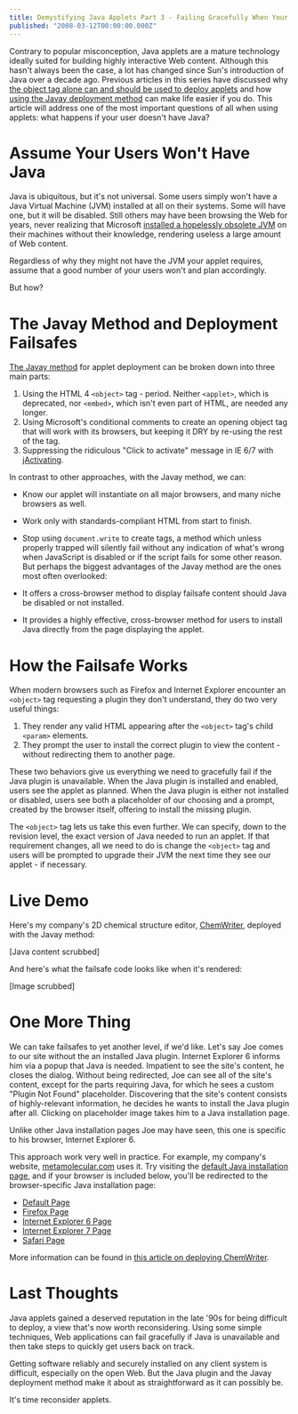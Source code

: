 ```yaml
---
title: Demystifying Java Applets Part 3 - Failing Gracefully When Your Users Don't Have Java
published: "2008-03-12T00:00:00.000Z"
---
```


Contrary to popular misconception, Java applets are a mature technology ideally suited for building highly interactive Web content. Although this hasn't always been the case, a lot has changed since Sun's introduction of Java over a decade ago. Previous articles in this series have discussed why [the object tag alone can and should be used to deploy applets](/articles/2008/02/20/demystifying-java-applets-part-1-cross-browser-standards-compliant-pure-html-deployment-using-the-object-tag) and how [using the Javay deployment method](/articles/2008/03/10/demystifying-java-applets-part-2-dry-deployment-with-the-javay-method) can make life easier if you do. This article will address one of the most important questions of all when using applets: what happens if your user doesn't have Java?

# Assume Your Users Won't Have Java

Java is ubiquitous, but it's not universal. Some users simply won't have a Java Virtual Machine (JVM) installed at all on their systems. Some will have one, but it will be disabled. Still others may have been browsing the Web for years, never realizing that Microsoft [installed a hopelessly obsolete JVM](http://java.sun.com/j2se/1.4.2/docs/guide/deployment/deployment-guide/upgrade-guide/) on their machines without their knowledge, rendering useless a large amount of Web content.

Regardless of why they might not have the JVM your applet requires, assume that a good number of your users won't and plan accordingly.

But how?

# The Javay Method and Deployment Failsafes

[The Javay method](/articles/2008/03/10/demystifying-java-applets-part-2-dry-deployment-with-the-javay-method) for applet deployment can be broken down into three main parts:

1.  Using the HTML 4 `<object>` tag - period. Neither `<applet>`, which is deprecated, nor `<embed>`, which isn't even part of HTML, are needed any longer.
2.  Using Microsoft's conditional comments to create an opening object tag that will work with its browsers, but keeping it DRY by re-using the rest of the tag.
3.  Suppressing the ridiculous "Click to activate" message in IE 6/7 with [jActivating](http://jactivating.sourceforge.net/en/).

In contrast to other approaches, with the Javay method, we can:

-  Know our applet will instantiate on all major browsers, and many niche browsers as well.
-  Work only with standards-compliant HTML from start to finish.
-  Stop using `document.write` to create tags, a method which unless properly trapped will silently fail without any indication of what's wrong when JavaScript is disabled or if the script fails for some other reason.
But perhaps the biggest advantages of the Javay method are the ones most often overlooked:

-  It offers a cross-browser method to display failsafe content should Java be disabled or not installed.
-  It provides a highly effective, cross-browser method for users to install Java directly from the page displaying the applet.

# How the Failsafe Works

When modern browsers such as Firefox and Internet Explorer encounter an `<object>` tag requesting a plugin they don't understand, they do two very useful things:

1.  They render any valid HTML appearing after the `<object>` tag's child `<param>` elements.
2.  They prompt the user to install the correct plugin to view the content - without redirecting them to another page.

These two behaviors give us everything we need to gracefully fail if the Java plugin is unavailable. When the Java plugin is installed and enabled, users see the applet as planned. When the Java plugin is either not installed or disabled, users see both a placeholder of our choosing and a prompt, created by the browser itself, offering to install the missing plugin.

The `<object>` tag lets us take this even further. We can specify, down to the revision level, the exact version of Java needed to run an applet. If that requirement changes, all we need to do is change the `<object>` tag and users will be prompted to upgrade their JVM the next time they see our applet - if necessary.

# Live Demo

Here's my company's 2D chemical structure editor, [ChemWriter](http://metamolecular.com/chemwriter), deployed with the Javay method:

[Java content scrubbed]

And here's what the failsafe code looks like when it's rendered:

[Image scrubbed]

# One More Thing

We can take failsafes to yet another level, if we'd like. Let's say Joe comes to our site without the an installed Java plugin. Internet Explorer 6 informs him via a popup that Java is needed. Impatient to see the site's content, he closes the dialog. Without being redirected, Joe can see all of the site's content, except for the parts requiring Java, for which he sees a custom "Plugin Not Found" placeholder. Discovering that the site's content consists of highly-relevant information, he decides he wants to install the Java plugin after all. Clicking on placeholder image takes him to a Java installation page.

Unlike other Java installation pages Joe may have seen, this one is specific to his browser, Internet Explorer 6.

This approach work very well in practice. For example, my company's website, [metamolecular.com](http://metamolecular.com) uses it. Try visiting the [default Java installation page](http://metamolecular.com/java/), and if your browser is included below, you'll be redirected to the browser-specific Java installation page:

-  [Default Page](http://metamolecular.com/java)
-  [Firefox Page](http://metamolecular.com/java/firefox)
-  [Internet Explorer 6 Page](http://metamolecular.com/java/ie6)
-  [Internet Explorer 7 Page](http://metamolecular.com/java/ie7)
-  [Safari Page](http://metamolecular.com/java/safari)

More information can be found in [this article on deploying ChemWriter](http://metamolecular.com/articles/chemwriter-deployment).

# Last Thoughts

Java applets gained a deserved reputation in the late '90s for being difficult to deploy, a view that's now worth reconsidering. Using some simple techniques, Web applications can fail gracefully if Java is unavailable and then take steps to quickly get users back on track.

Getting software reliably and securely installed on any client system is difficult, especially on the open Web. But the Java plugin and the Javay deployment method make it about as straightforward as it can possibly be.

It's time reconsider applets.
